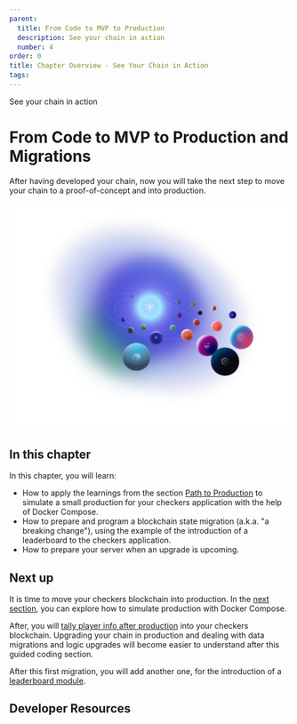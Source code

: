 ```yaml
---
parent:
  title: From Code to MVP to Production
  description: See your chain in action
  number: 4
order: 0
title: Chapter Overview - See Your Chain in Action
tags:
---
```


<div class="tm-overline tm-rf-1 tm-lh-title tm-medium tm-muted">See your chain in action</div>
<h1 class="mt-4 mb-6">From Code to MVP to Production and Migrations</h1>

After having developed your chain, now you will take the next step to move your chain to a proof-of-concept and into production.

![](/lp-images/universe.svg)

## In this chapter

<HighlightBox type="learning">

In this chapter, you will learn:

* How to apply the learnings from the section [Path to Production](/tutorials/9-path-to-prod/index.md) to simulate a small production for your checkers application with the help of Docker Compose.
* How to prepare and program a blockchain state migration (a.k.a. "a breaking change"), using the example of the introduction of a leaderboard to the checkers application.
* How to prepare your server when an upgrade is upcoming.

</HighlightBox>

## Next up

It is time to move your checkers blockchain into production. In the [next section](/hands-on-exercise/4-run-in-prod/1-run-prod-docker.md), you can explore how to simulate production with Docker Compose.

After, you will [tally player info after production](/hands-on-exercise/4-run-in-prod/2-migration-info.md) into your checkers blockchain. Upgrading your chain in production and dealing with data migrations and logic upgrades will become easier to understand after this guided coding section.

After this first migration, you will add another one, for the introduction of a [leaderboard module](/hands-on-exercise/4-run-in-prod/3-migration-leaderboard.md).

## Developer Resources

<div v-for="resource in $themeConfig.resources">
  <Resource
    :title="resource.title"
    :description="resource.description"
    :links="resource.links"
    :image="resource.image"
    :large="true"
  />
  <br/>
</div>
